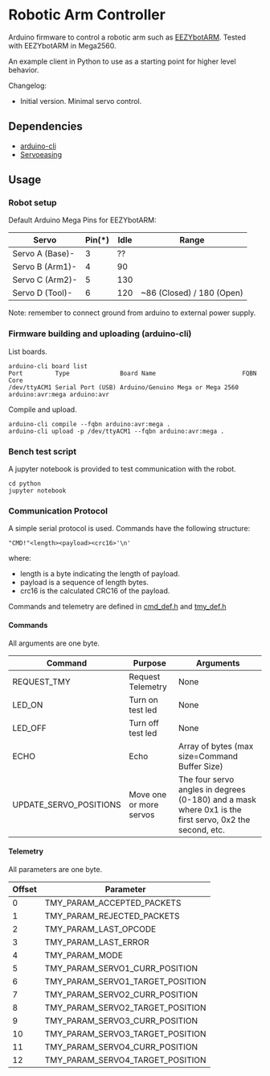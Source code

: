 # Robotic Arm Controller

Arduino firmware to control a robotic arm such as [EEZYbotARM](https://www.thingiverse.com/thing:1015238). Tested with EEZYbotARM in Mega2560.

An example client in Python to use as a starting point for higher level behavior.

Changelog:

- Initial version. Minimal servo control.

## Dependencies

- [arduino-cli](https://github.com/arduino/arduino-cli)
- [Servoeasing](https://github.com/ArminJo/ServoEasing)

## Usage

### Robot setup

Default Arduino Mega Pins for EEZYbotARM:

|Servo          | Pin(*) | Idle | Range                     |
|---------------|--------|------|---------------------------|
|Servo A (Base)-| 3      | ??   |                           |
|Servo B (Arm1)-| 4      | 90   |                           |
|Servo C (Arm2)-| 5      | 130  |                           |
|Servo D (Tool)-| 6      | 120  | ~86 (Closed) / 180 (Open) |

Note: remember to connect ground from arduino to external power supply.

### Firmware building and uploading (arduino-cli)

List boards.

```
arduino-cli board list
Port         Type              Board Name                        FQBN             Core       
/dev/ttyACM1 Serial Port (USB) Arduino/Genuino Mega or Mega 2560 arduino:avr:mega arduino:avr
```

Compile and upload.

```
arduino-cli compile --fqbn arduino:avr:mega .
arduino-cli upload -p /dev/ttyACM1 --fqbn arduino:avr:mega .
```

### Bench test script

A jupyter notebook is provided to test communication with the robot.

```
cd python
jupyter notebook
```

### Communication Protocol

A simple serial protocol is used. Commands have the following structure:

```
"CMD!"<length><payload><crc16>'\n'
```

where:
- length is a byte indicating the length of payload.
- payload is a sequence of length bytes.
- crc16 is the calculated CRC16 of the payload.



Commands and telemetry are defined in [cmd_def.h](cmd_def.h) and [tmy_def.h](tmy_def.h)

#### Commands

All arguments are one byte.

| Command                | Purpose                 | Arguments                                                    |
| ---------------------- | ----------------------- | ------------------------------------------------------------ |
| REQUEST_TMY            | Request Telemetry       | None                                                         |
| LED_ON                 | Turn on test led        | None                                                         |
| LED_OFF                | Turn off test led       | None                                                         |
| ECHO                   | Echo                    | Array of bytes (max size=Command Buffer Size)                |
| UPDATE_SERVO_POSITIONS | Move one or more servos | The four servo angles in degrees (0-180) and a mask where 0x1 is the first servo, 0x2 the second, etc. |

#### Telemetry

All parameters are one byte.

| Offset | Parameter                        |
| ------ | -------------------------------- |
| 0      | TMY_PARAM_ACCEPTED_PACKETS       |
| 1      | TMY_PARAM_REJECTED_PACKETS       |
| 2      | TMY_PARAM_LAST_OPCODE            |
| 3      | TMY_PARAM_LAST_ERROR             |
| 4      | TMY_PARAM_MODE                   |
| 5      | TMY_PARAM_SERVO1_CURR_POSITION   |
| 6      | TMY_PARAM_SERVO1_TARGET_POSITION |
| 7      | TMY_PARAM_SERVO2_CURR_POSITION   |
| 8      | TMY_PARAM_SERVO2_TARGET_POSITION |
| 9      | TMY_PARAM_SERVO3_CURR_POSITION   |
| 10     | TMY_PARAM_SERVO3_TARGET_POSITION |
| 11     | TMY_PARAM_SERVO4_CURR_POSITION   |
| 12     | TMY_PARAM_SERVO4_TARGET_POSITION |